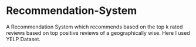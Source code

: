# Recommendation-System
A Recommendation System which recommends based on the top k rated reviews based on top positive reviews of a geographically wise.
Here I used YELP Dataset. 
